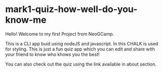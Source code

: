# mark1-quiz-how-well-do-you-know-me
 
Hello! Welcome to my first Project from NeoGCamp.

This is a CLI app buid using nodeJS and javascript. In this CHALK is used for styling. This is just a fun quiz app which you can edit and share with your friend to know who khows you the best!

You can also check out the quiz using the link available in about section.
